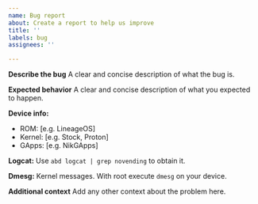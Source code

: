 ```yaml
---
name: Bug report
about: Create a report to help us improve
title: ''
labels: bug
assignees: ''

---
```


**Describe the bug**
A clear and concise description of what the bug is.

**Expected behavior**
A clear and concise description of what you expected to happen.

**Device info:**
 - ROM: [e.g. LineageOS]
 - Kernel: [e.g. Stock, Proton]
 - GApps: [e.g. NikGApps]

**Logcat:**
Use `abd logcat | grep novending` to obtain it.

**Dmesg:** 
Kernel messages. With root execute `dmesg` on your device.

**Additional context**
Add any other context about the problem here.
